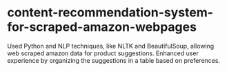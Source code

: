 # content-recommendation-system-for-scraped-amazon-webpages
Used Python and NLP techniques, like NLTK and BeautifulSoup, allowing web scraped amazon data for product suggestions. Enhanced user experience by organizing the suggestions in a table based on preferences.
